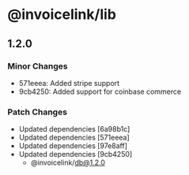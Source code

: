 # @invoicelink/lib

## 1.2.0

### Minor Changes

- 571eeea: Added stripe support
- 9cb4250: Added support for coinbase commerce

### Patch Changes

- Updated dependencies [6a98b1c]
- Updated dependencies [571eeea]
- Updated dependencies [97e8aff]
- Updated dependencies [9cb4250]
  - @invoicelink/db@1.2.0
